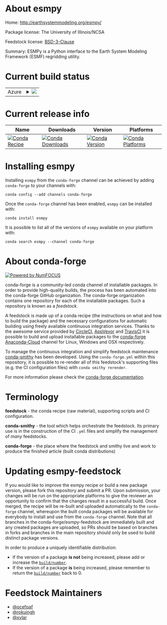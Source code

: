 About esmpy
===========

Home: http://earthsystemmodeling.org/esmpy/

Package license: The University of Illinois/NCSA

Feedstock license: [BSD-3-Clause](https://github.com/conda-forge/esmpy-feedstock/blob/master/LICENSE.txt)

Summary: ESMPy is a Python interface to the Earth System Modeling Framework (ESMF) regridding utility.

Current build status
====================


<table>
    
  <tr>
    <td>Azure</td>
    <td>
      <details>
        <summary>
          <a href="https://dev.azure.com/conda-forge/feedstock-builds/_build/latest?definitionId=5321&branchName=master">
            <img src="https://dev.azure.com/conda-forge/feedstock-builds/_apis/build/status/esmpy-feedstock?branchName=master">
          </a>
        </summary>
        <table>
          <thead><tr><th>Variant</th><th>Status</th></tr></thead>
          <tbody><tr>
              <td>linux_64_mpimpichnumpy1.17python3.6.____cpython</td>
              <td>
                <a href="https://dev.azure.com/conda-forge/feedstock-builds/_build/latest?definitionId=5321&branchName=master">
                  <img src="https://dev.azure.com/conda-forge/feedstock-builds/_apis/build/status/esmpy-feedstock?branchName=master&jobName=linux&configuration=linux_64_mpimpichnumpy1.17python3.6.____cpython" alt="variant">
                </a>
              </td>
            </tr><tr>
              <td>linux_64_mpimpichnumpy1.17python3.7.____cpython</td>
              <td>
                <a href="https://dev.azure.com/conda-forge/feedstock-builds/_build/latest?definitionId=5321&branchName=master">
                  <img src="https://dev.azure.com/conda-forge/feedstock-builds/_apis/build/status/esmpy-feedstock?branchName=master&jobName=linux&configuration=linux_64_mpimpichnumpy1.17python3.7.____cpython" alt="variant">
                </a>
              </td>
            </tr><tr>
              <td>linux_64_mpimpichnumpy1.17python3.8.____cpython</td>
              <td>
                <a href="https://dev.azure.com/conda-forge/feedstock-builds/_build/latest?definitionId=5321&branchName=master">
                  <img src="https://dev.azure.com/conda-forge/feedstock-builds/_apis/build/status/esmpy-feedstock?branchName=master&jobName=linux&configuration=linux_64_mpimpichnumpy1.17python3.8.____cpython" alt="variant">
                </a>
              </td>
            </tr><tr>
              <td>linux_64_mpimpichnumpy1.18python3.6.____73_pypy</td>
              <td>
                <a href="https://dev.azure.com/conda-forge/feedstock-builds/_build/latest?definitionId=5321&branchName=master">
                  <img src="https://dev.azure.com/conda-forge/feedstock-builds/_apis/build/status/esmpy-feedstock?branchName=master&jobName=linux&configuration=linux_64_mpimpichnumpy1.18python3.6.____73_pypy" alt="variant">
                </a>
              </td>
            </tr><tr>
              <td>linux_64_mpimpichnumpy1.19python3.9.____cpython</td>
              <td>
                <a href="https://dev.azure.com/conda-forge/feedstock-builds/_build/latest?definitionId=5321&branchName=master">
                  <img src="https://dev.azure.com/conda-forge/feedstock-builds/_apis/build/status/esmpy-feedstock?branchName=master&jobName=linux&configuration=linux_64_mpimpichnumpy1.19python3.9.____cpython" alt="variant">
                </a>
              </td>
            </tr><tr>
              <td>linux_64_mpinompinumpy1.17python3.6.____cpython</td>
              <td>
                <a href="https://dev.azure.com/conda-forge/feedstock-builds/_build/latest?definitionId=5321&branchName=master">
                  <img src="https://dev.azure.com/conda-forge/feedstock-builds/_apis/build/status/esmpy-feedstock?branchName=master&jobName=linux&configuration=linux_64_mpinompinumpy1.17python3.6.____cpython" alt="variant">
                </a>
              </td>
            </tr><tr>
              <td>linux_64_mpinompinumpy1.17python3.7.____cpython</td>
              <td>
                <a href="https://dev.azure.com/conda-forge/feedstock-builds/_build/latest?definitionId=5321&branchName=master">
                  <img src="https://dev.azure.com/conda-forge/feedstock-builds/_apis/build/status/esmpy-feedstock?branchName=master&jobName=linux&configuration=linux_64_mpinompinumpy1.17python3.7.____cpython" alt="variant">
                </a>
              </td>
            </tr><tr>
              <td>linux_64_mpinompinumpy1.17python3.8.____cpython</td>
              <td>
                <a href="https://dev.azure.com/conda-forge/feedstock-builds/_build/latest?definitionId=5321&branchName=master">
                  <img src="https://dev.azure.com/conda-forge/feedstock-builds/_apis/build/status/esmpy-feedstock?branchName=master&jobName=linux&configuration=linux_64_mpinompinumpy1.17python3.8.____cpython" alt="variant">
                </a>
              </td>
            </tr><tr>
              <td>linux_64_mpinompinumpy1.18python3.6.____73_pypy</td>
              <td>
                <a href="https://dev.azure.com/conda-forge/feedstock-builds/_build/latest?definitionId=5321&branchName=master">
                  <img src="https://dev.azure.com/conda-forge/feedstock-builds/_apis/build/status/esmpy-feedstock?branchName=master&jobName=linux&configuration=linux_64_mpinompinumpy1.18python3.6.____73_pypy" alt="variant">
                </a>
              </td>
            </tr><tr>
              <td>linux_64_mpinompinumpy1.19python3.9.____cpython</td>
              <td>
                <a href="https://dev.azure.com/conda-forge/feedstock-builds/_build/latest?definitionId=5321&branchName=master">
                  <img src="https://dev.azure.com/conda-forge/feedstock-builds/_apis/build/status/esmpy-feedstock?branchName=master&jobName=linux&configuration=linux_64_mpinompinumpy1.19python3.9.____cpython" alt="variant">
                </a>
              </td>
            </tr><tr>
              <td>linux_64_mpiopenmpinumpy1.17python3.6.____cpython</td>
              <td>
                <a href="https://dev.azure.com/conda-forge/feedstock-builds/_build/latest?definitionId=5321&branchName=master">
                  <img src="https://dev.azure.com/conda-forge/feedstock-builds/_apis/build/status/esmpy-feedstock?branchName=master&jobName=linux&configuration=linux_64_mpiopenmpinumpy1.17python3.6.____cpython" alt="variant">
                </a>
              </td>
            </tr><tr>
              <td>linux_64_mpiopenmpinumpy1.17python3.7.____cpython</td>
              <td>
                <a href="https://dev.azure.com/conda-forge/feedstock-builds/_build/latest?definitionId=5321&branchName=master">
                  <img src="https://dev.azure.com/conda-forge/feedstock-builds/_apis/build/status/esmpy-feedstock?branchName=master&jobName=linux&configuration=linux_64_mpiopenmpinumpy1.17python3.7.____cpython" alt="variant">
                </a>
              </td>
            </tr><tr>
              <td>linux_64_mpiopenmpinumpy1.17python3.8.____cpython</td>
              <td>
                <a href="https://dev.azure.com/conda-forge/feedstock-builds/_build/latest?definitionId=5321&branchName=master">
                  <img src="https://dev.azure.com/conda-forge/feedstock-builds/_apis/build/status/esmpy-feedstock?branchName=master&jobName=linux&configuration=linux_64_mpiopenmpinumpy1.17python3.8.____cpython" alt="variant">
                </a>
              </td>
            </tr><tr>
              <td>linux_64_mpiopenmpinumpy1.18python3.6.____73_pypy</td>
              <td>
                <a href="https://dev.azure.com/conda-forge/feedstock-builds/_build/latest?definitionId=5321&branchName=master">
                  <img src="https://dev.azure.com/conda-forge/feedstock-builds/_apis/build/status/esmpy-feedstock?branchName=master&jobName=linux&configuration=linux_64_mpiopenmpinumpy1.18python3.6.____73_pypy" alt="variant">
                </a>
              </td>
            </tr><tr>
              <td>linux_64_mpiopenmpinumpy1.19python3.9.____cpython</td>
              <td>
                <a href="https://dev.azure.com/conda-forge/feedstock-builds/_build/latest?definitionId=5321&branchName=master">
                  <img src="https://dev.azure.com/conda-forge/feedstock-builds/_apis/build/status/esmpy-feedstock?branchName=master&jobName=linux&configuration=linux_64_mpiopenmpinumpy1.19python3.9.____cpython" alt="variant">
                </a>
              </td>
            </tr><tr>
              <td>osx_64_mpimpichnumpy1.17python3.6.____cpython</td>
              <td>
                <a href="https://dev.azure.com/conda-forge/feedstock-builds/_build/latest?definitionId=5321&branchName=master">
                  <img src="https://dev.azure.com/conda-forge/feedstock-builds/_apis/build/status/esmpy-feedstock?branchName=master&jobName=osx&configuration=osx_64_mpimpichnumpy1.17python3.6.____cpython" alt="variant">
                </a>
              </td>
            </tr><tr>
              <td>osx_64_mpimpichnumpy1.17python3.7.____cpython</td>
              <td>
                <a href="https://dev.azure.com/conda-forge/feedstock-builds/_build/latest?definitionId=5321&branchName=master">
                  <img src="https://dev.azure.com/conda-forge/feedstock-builds/_apis/build/status/esmpy-feedstock?branchName=master&jobName=osx&configuration=osx_64_mpimpichnumpy1.17python3.7.____cpython" alt="variant">
                </a>
              </td>
            </tr><tr>
              <td>osx_64_mpimpichnumpy1.17python3.8.____cpython</td>
              <td>
                <a href="https://dev.azure.com/conda-forge/feedstock-builds/_build/latest?definitionId=5321&branchName=master">
                  <img src="https://dev.azure.com/conda-forge/feedstock-builds/_apis/build/status/esmpy-feedstock?branchName=master&jobName=osx&configuration=osx_64_mpimpichnumpy1.17python3.8.____cpython" alt="variant">
                </a>
              </td>
            </tr><tr>
              <td>osx_64_mpimpichnumpy1.18python3.6.____73_pypy</td>
              <td>
                <a href="https://dev.azure.com/conda-forge/feedstock-builds/_build/latest?definitionId=5321&branchName=master">
                  <img src="https://dev.azure.com/conda-forge/feedstock-builds/_apis/build/status/esmpy-feedstock?branchName=master&jobName=osx&configuration=osx_64_mpimpichnumpy1.18python3.6.____73_pypy" alt="variant">
                </a>
              </td>
            </tr><tr>
              <td>osx_64_mpimpichnumpy1.19python3.9.____cpython</td>
              <td>
                <a href="https://dev.azure.com/conda-forge/feedstock-builds/_build/latest?definitionId=5321&branchName=master">
                  <img src="https://dev.azure.com/conda-forge/feedstock-builds/_apis/build/status/esmpy-feedstock?branchName=master&jobName=osx&configuration=osx_64_mpimpichnumpy1.19python3.9.____cpython" alt="variant">
                </a>
              </td>
            </tr><tr>
              <td>osx_64_mpinompinumpy1.17python3.6.____cpython</td>
              <td>
                <a href="https://dev.azure.com/conda-forge/feedstock-builds/_build/latest?definitionId=5321&branchName=master">
                  <img src="https://dev.azure.com/conda-forge/feedstock-builds/_apis/build/status/esmpy-feedstock?branchName=master&jobName=osx&configuration=osx_64_mpinompinumpy1.17python3.6.____cpython" alt="variant">
                </a>
              </td>
            </tr><tr>
              <td>osx_64_mpinompinumpy1.17python3.7.____cpython</td>
              <td>
                <a href="https://dev.azure.com/conda-forge/feedstock-builds/_build/latest?definitionId=5321&branchName=master">
                  <img src="https://dev.azure.com/conda-forge/feedstock-builds/_apis/build/status/esmpy-feedstock?branchName=master&jobName=osx&configuration=osx_64_mpinompinumpy1.17python3.7.____cpython" alt="variant">
                </a>
              </td>
            </tr><tr>
              <td>osx_64_mpinompinumpy1.17python3.8.____cpython</td>
              <td>
                <a href="https://dev.azure.com/conda-forge/feedstock-builds/_build/latest?definitionId=5321&branchName=master">
                  <img src="https://dev.azure.com/conda-forge/feedstock-builds/_apis/build/status/esmpy-feedstock?branchName=master&jobName=osx&configuration=osx_64_mpinompinumpy1.17python3.8.____cpython" alt="variant">
                </a>
              </td>
            </tr><tr>
              <td>osx_64_mpinompinumpy1.18python3.6.____73_pypy</td>
              <td>
                <a href="https://dev.azure.com/conda-forge/feedstock-builds/_build/latest?definitionId=5321&branchName=master">
                  <img src="https://dev.azure.com/conda-forge/feedstock-builds/_apis/build/status/esmpy-feedstock?branchName=master&jobName=osx&configuration=osx_64_mpinompinumpy1.18python3.6.____73_pypy" alt="variant">
                </a>
              </td>
            </tr><tr>
              <td>osx_64_mpinompinumpy1.19python3.9.____cpython</td>
              <td>
                <a href="https://dev.azure.com/conda-forge/feedstock-builds/_build/latest?definitionId=5321&branchName=master">
                  <img src="https://dev.azure.com/conda-forge/feedstock-builds/_apis/build/status/esmpy-feedstock?branchName=master&jobName=osx&configuration=osx_64_mpinompinumpy1.19python3.9.____cpython" alt="variant">
                </a>
              </td>
            </tr><tr>
              <td>osx_64_mpiopenmpinumpy1.17python3.6.____cpython</td>
              <td>
                <a href="https://dev.azure.com/conda-forge/feedstock-builds/_build/latest?definitionId=5321&branchName=master">
                  <img src="https://dev.azure.com/conda-forge/feedstock-builds/_apis/build/status/esmpy-feedstock?branchName=master&jobName=osx&configuration=osx_64_mpiopenmpinumpy1.17python3.6.____cpython" alt="variant">
                </a>
              </td>
            </tr><tr>
              <td>osx_64_mpiopenmpinumpy1.17python3.7.____cpython</td>
              <td>
                <a href="https://dev.azure.com/conda-forge/feedstock-builds/_build/latest?definitionId=5321&branchName=master">
                  <img src="https://dev.azure.com/conda-forge/feedstock-builds/_apis/build/status/esmpy-feedstock?branchName=master&jobName=osx&configuration=osx_64_mpiopenmpinumpy1.17python3.7.____cpython" alt="variant">
                </a>
              </td>
            </tr><tr>
              <td>osx_64_mpiopenmpinumpy1.17python3.8.____cpython</td>
              <td>
                <a href="https://dev.azure.com/conda-forge/feedstock-builds/_build/latest?definitionId=5321&branchName=master">
                  <img src="https://dev.azure.com/conda-forge/feedstock-builds/_apis/build/status/esmpy-feedstock?branchName=master&jobName=osx&configuration=osx_64_mpiopenmpinumpy1.17python3.8.____cpython" alt="variant">
                </a>
              </td>
            </tr><tr>
              <td>osx_64_mpiopenmpinumpy1.18python3.6.____73_pypy</td>
              <td>
                <a href="https://dev.azure.com/conda-forge/feedstock-builds/_build/latest?definitionId=5321&branchName=master">
                  <img src="https://dev.azure.com/conda-forge/feedstock-builds/_apis/build/status/esmpy-feedstock?branchName=master&jobName=osx&configuration=osx_64_mpiopenmpinumpy1.18python3.6.____73_pypy" alt="variant">
                </a>
              </td>
            </tr><tr>
              <td>osx_64_mpiopenmpinumpy1.19python3.9.____cpython</td>
              <td>
                <a href="https://dev.azure.com/conda-forge/feedstock-builds/_build/latest?definitionId=5321&branchName=master">
                  <img src="https://dev.azure.com/conda-forge/feedstock-builds/_apis/build/status/esmpy-feedstock?branchName=master&jobName=osx&configuration=osx_64_mpiopenmpinumpy1.19python3.9.____cpython" alt="variant">
                </a>
              </td>
            </tr>
          </tbody>
        </table>
      </details>
    </td>
  </tr>
</table>

Current release info
====================

| Name | Downloads | Version | Platforms |
| --- | --- | --- | --- |
| [![Conda Recipe](https://img.shields.io/badge/recipe-esmpy-green.svg)](https://anaconda.org/conda-forge/esmpy) | [![Conda Downloads](https://img.shields.io/conda/dn/conda-forge/esmpy.svg)](https://anaconda.org/conda-forge/esmpy) | [![Conda Version](https://img.shields.io/conda/vn/conda-forge/esmpy.svg)](https://anaconda.org/conda-forge/esmpy) | [![Conda Platforms](https://img.shields.io/conda/pn/conda-forge/esmpy.svg)](https://anaconda.org/conda-forge/esmpy) |

Installing esmpy
================

Installing `esmpy` from the `conda-forge` channel can be achieved by adding `conda-forge` to your channels with:

```
conda config --add channels conda-forge
```

Once the `conda-forge` channel has been enabled, `esmpy` can be installed with:

```
conda install esmpy
```

It is possible to list all of the versions of `esmpy` available on your platform with:

```
conda search esmpy --channel conda-forge
```


About conda-forge
=================

[![Powered by NumFOCUS](https://img.shields.io/badge/powered%20by-NumFOCUS-orange.svg?style=flat&colorA=E1523D&colorB=007D8A)](http://numfocus.org)

conda-forge is a community-led conda channel of installable packages.
In order to provide high-quality builds, the process has been automated into the
conda-forge GitHub organization. The conda-forge organization contains one repository
for each of the installable packages. Such a repository is known as a *feedstock*.

A feedstock is made up of a conda recipe (the instructions on what and how to build
the package) and the necessary configurations for automatic building using freely
available continuous integration services. Thanks to the awesome service provided by
[CircleCI](https://circleci.com/), [AppVeyor](https://www.appveyor.com/)
and [TravisCI](https://travis-ci.com/) it is possible to build and upload installable
packages to the [conda-forge](https://anaconda.org/conda-forge)
[Anaconda-Cloud](https://anaconda.org/) channel for Linux, Windows and OSX respectively.

To manage the continuous integration and simplify feedstock maintenance
[conda-smithy](https://github.com/conda-forge/conda-smithy) has been developed.
Using the ``conda-forge.yml`` within this repository, it is possible to re-render all of
this feedstock's supporting files (e.g. the CI configuration files) with ``conda smithy rerender``.

For more information please check the [conda-forge documentation](https://conda-forge.org/docs/).

Terminology
===========

**feedstock** - the conda recipe (raw material), supporting scripts and CI configuration.

**conda-smithy** - the tool which helps orchestrate the feedstock.
                   Its primary use is in the construction of the CI ``.yml`` files
                   and simplify the management of *many* feedstocks.

**conda-forge** - the place where the feedstock and smithy live and work to
                  produce the finished article (built conda distributions)


Updating esmpy-feedstock
========================

If you would like to improve the esmpy recipe or build a new
package version, please fork this repository and submit a PR. Upon submission,
your changes will be run on the appropriate platforms to give the reviewer an
opportunity to confirm that the changes result in a successful build. Once
merged, the recipe will be re-built and uploaded automatically to the
`conda-forge` channel, whereupon the built conda packages will be available for
everybody to install and use from the `conda-forge` channel.
Note that all branches in the conda-forge/esmpy-feedstock are
immediately built and any created packages are uploaded, so PRs should be based
on branches in forks and branches in the main repository should only be used to
build distinct package versions.

In order to produce a uniquely identifiable distribution:
 * If the version of a package **is not** being increased, please add or increase
   the [``build/number``](https://docs.conda.io/projects/conda-build/en/latest/resources/define-metadata.html#build-number-and-string).
 * If the version of a package **is** being increased, please remember to return
   the [``build/number``](https://docs.conda.io/projects/conda-build/en/latest/resources/define-metadata.html#build-number-and-string)
   back to 0.

Feedstock Maintainers
=====================

* [@ocefpaf](https://github.com/ocefpaf/)
* [@rokuingh](https://github.com/rokuingh/)
* [@xylar](https://github.com/xylar/)

